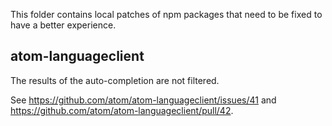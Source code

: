 This folder contains local patches of npm packages that need to be fixed to have a better experience.

## atom-languageclient

The results of the auto-completion are not filtered.

See https://github.com/atom/atom-languageclient/issues/41 and https://github.com/atom/atom-languageclient/pull/42.